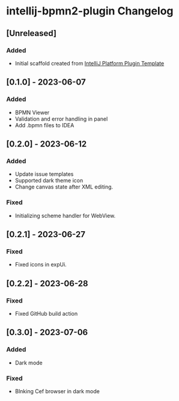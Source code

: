 <!-- Keep a Changelog guide -> https://keepachangelog.com -->

# intellij-bpmn2-plugin Changelog

## [Unreleased]
### Added
- Initial scaffold created from [IntelliJ Platform Plugin Template](https://github.com/JetBrains/intellij-platform-plugin-template)

## [0.1.0] - 2023-06-07
### Added
- BPMN Viewer
- Validation and error handling in panel
- Add .bpmn files to IDEA

## [0.2.0] - 2023-06-12
### Added
- Update issue templates
- Supported dark theme icon
- Change canvas state after XML editing.

### Fixed
- Initializing scheme handler for WebView.

## [0.2.1] - 2023-06-27

### Fixed
- Fixed icons in expUi.

## [0.2.2] - 2023-06-28

### Fixed
- Fixed GitHub build action

## [0.3.0] - 2023-07-06
### Added
- Dark mode

### Fixed
- Blnking Cef browser in dark mode
